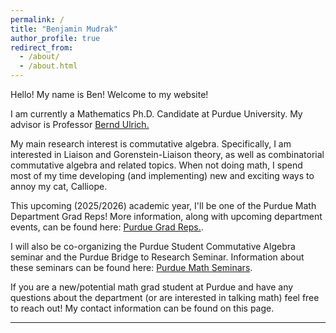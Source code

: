 ```yaml
---
permalink: /
title: "Benjamin Mudrak"
author_profile: true
redirect_from: 
  - /about/
  - /about.html
---
```


Hello! My name is Ben! Welcome to my website!

I am currently a Mathematics Ph.D. Candidate at Purdue University. My advisor is Professor [Bernd Ulrich.](https://www.math.purdue.edu/~bulrich/)

My main research interest is commutative algebra. Specifically, I am interested in Liaison and Gorenstein-Liaison theory, as well as combinatorial commutative algebra and related topics. When not doing math, I spend most of my time developing (and implementing) new and exciting ways to annoy my cat, Calliope.

This upcoming (2025/2026) academic year, I'll be one of the Purdue Math Department Grad Reps! More information, along with upcoming department events, can be found here: [Purdue Grad Reps.](https://sites.google.com/site/pumareps/). 

I will also be co-organizing the Purdue Student Commutative Algebra seminar and the Purdue Bridge to Research Seminar. Information about these seminars can be found here: [Purdue Math Seminars](https://sites.google.com/site/pumareps/seminars). 

If you are a new/potential math grad student at Purdue and have any questions about the department (or are interested in talking math) feel free to reach out! My contact information can be found on this page.

------

